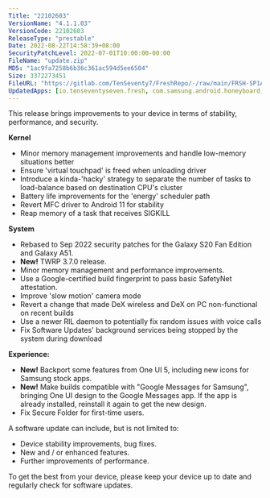 ```yaml
---
Title: "22102603"
VersionName: "4.1.1.03"
VersionCode: 22102603
ReleaseType: "prestable"
Date: 2022-08-22T14:58:39+08:00
SecurityPatchLevel: 2022-07-01T10:00:00-00:00
FileName: "update.zip"
MD5: "1ac9fa7258b6b36c361ac594d5ee6504"
Size: 3372273451
FileURL: "https://gitlab.com/TenSeventy7/FreshRepo/-/raw/main/FRSH-SP1A_a50_4.1.1.03C_22102603_OFFICIAL.zip"
UpdatedApps: [io.tenseventyseven.fresh, com.samsung.android.honeyboard, com.sec.android.daemonapp, com.samsung.android.forest, com.samsung.android.app.dressroom, com.samsung.android.app.contacts, com.sec.android.gallery3d, com.samsung.android.incallui, com.samsung.android.messaging, com.samsung.android.lool, com.sec.android.app.soundalive, com.samsung.android.dialer, com.sec.android.app.launcher, com.sec.android.app.camera, com.sec.android.app.desktoplauncher, com.samsung.android.calendar]
---
```


This release brings improvements to your device in terms of stability, performance, and security.

**Kernel**

- Minor memory management improvements and handle low-memory situations better
- Ensure 'virtual touchpad' is freed when unloading driver
- Introduce a kinda-'hacky' strategy to separate the number of tasks to load-balance based on destination CPU's cluster
- Battery life improvements for the 'energy' scheduler path
- Revert MFC driver to Android 11 for stability
- Reap memory of a task that receives SIGKILL

**System**

- Rebased to Sep 2022 security patches for the Galaxy S20 Fan Edition and Galaxy A51.
- **New!** TWRP 3.7.0 release.
- Minor memory management and performance improvements.
- Use a Google-certified build fingerprint to pass basic SafetyNet attestation.
- Improve 'slow motion' camera mode
- Revert a change that made DeX wireless and DeX on PC non-functional on recent builds
- Use a newer RIL daemon to potentially fix random issues with voice calls
- Fix Software Updates' background services being stopped by the system during download

**Experience:**

- **New!** Backport some features from One UI 5, including new icons for Samsung stock apps.
- **New!** Make builds compatible with "Google Messages for Samsung", bringing One UI design to the Google Messages app. If the app is already installed, reinstall it again to get the new design.
- Fix Secure Folder for first-time users.

A software update can include, but is not limited to:

-   Device stability improvements, bug fixes.
-   New and / or enhanced features.
-   Further improvements of performance.

To get the best from your device, please keep your device up to date and regularly check for software updates.
